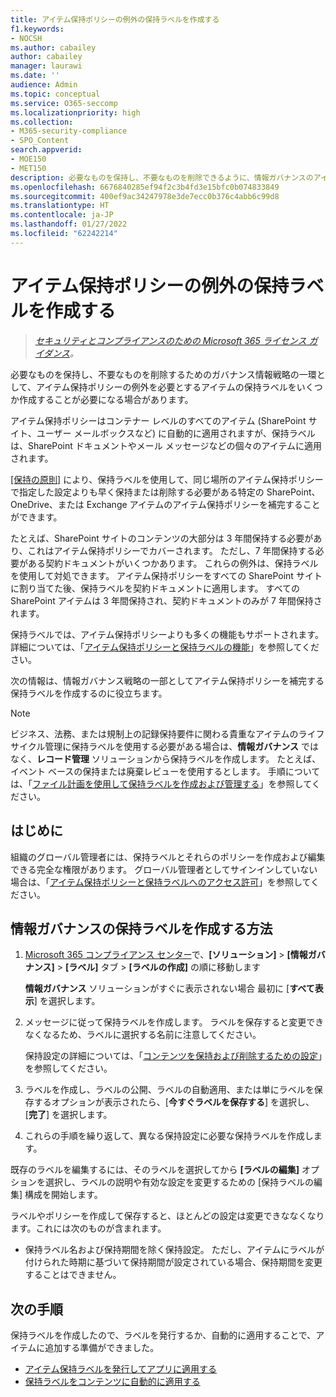 ```yaml
---
title: アイテム保持ポリシーの例外の保持ラベルを作成する
f1.keywords:
- NOCSH
ms.author: cabailey
author: cabailey
manager: laurawi
ms.date: ''
audience: Admin
ms.topic: conceptual
ms.service: O365-seccomp
ms.localizationpriority: high
ms.collection:
- M365-security-compliance
- SPO_Content
search.appverid:
- MOE150
- MET150
description: 必要なものを保持し、不要なものを削除できるように、情報ガバナンスのアイテム保持ポリシーに対する例外の保持ラベルを作成する手順。
ms.openlocfilehash: 6676840285ef94f2c3b4fd3e15bfc0b074833849
ms.sourcegitcommit: 400ef9ac34247978e3de7ecc0b376c4abb6c99d8
ms.translationtype: HT
ms.contentlocale: ja-JP
ms.lasthandoff: 01/27/2022
ms.locfileid: "62242214"
---
```

# <a name="create-retention-labels-for-exceptions-to-your-retention-policies"></a>アイテム保持ポリシーの例外の保持ラベルを作成する

>*[セキュリティとコンプライアンスのための Microsoft 365 ライセンス ガイダンス](/office365/servicedescriptions/microsoft-365-service-descriptions/microsoft-365-tenantlevel-services-licensing-guidance/microsoft-365-security-compliance-licensing-guidance)。*

必要なものを保持し、不要なものを削除するためのガバナンス情報戦略の一環として、アイテム保持ポリシーの例外を必要とするアイテムの保持ラベルをいくつか作成することが必要になる場合があります。 

アイテム保持ポリシーはコンテナー レベルのすべてのアイテム (SharePoint サイト、ユーザー メールボックスなど) に自動的に適用されますが、保持ラベルは、SharePoint ドキュメントやメール メッセージなどの個々のアイテムに適用されます。

[[保持の原則]](retention.md#the-principles-of-retention-or-what-takes-precedence) により、保持ラベルを使用して、同じ場所のアイテム保持ポリシーで指定した設定よりも早く保持または削除する必要がある特定の SharePoint、OneDrive、または Exchange アイテムのアイテム保持ポリシーを補完することができます。

たとえば、SharePoint サイトのコンテンツの大部分は 3 年間保持する必要があり、これはアイテム保持ポリシーでカバーされます。 ただし、7 年間保持する必要がある契約ドキュメントがいくつかあります。 これらの例外は、保持ラベルを使用して対処できます。 アイテム保持ポリシーをすべての SharePoint サイトに割り当てた後、保持ラベルを契約ドキュメントに適用します。 すべての SharePoint アイテムは 3 年間保持され、契約ドキュメントのみが 7 年間保持されます。

保持ラベルでは、アイテム保持ポリシーよりも多くの機能もサポートされます。 詳細については、「[アイテム保持ポリシーと保持ラベルの機能](retention.md#compare-capabilities-for-retention-policies-and-retention-labels)」を参照してください。

次の情報は、情報ガバナンス戦略の一部としてアイテム保持ポリシーを補完する保持ラベルを作成するのに役立ちます。

> [!NOTE]
> ビジネス、法務、または規制上の記録保持要件に関わる貴重なアイテムのライフサイクル管理に保持ラベルを使用する必要がある場合は、**情報ガバナンス** ではなく、**レコード管理** ソリューションから保持ラベルを作成します。 たとえば、イベント ベースの保持または廃棄レビューを使用するとします。 手順については、「[ファイル計画を使用して保持ラベルを作成および管理する](file-plan-manager.md)」を参照してください。

## <a name="before-you-begin"></a>はじめに

組織のグローバル管理者には、保持ラベルとそれらのポリシーを作成および編集できる完全な権限があります。 グローバル管理者としてサインインしていない場合は、「[アイテム保持ポリシーと保持ラベルへのアクセス許可](get-started-with-information-governance.md#permissions-for-retention-policies-and-retention-labels)」を参照してください。

## <a name="how-to-create-retention-labels-for-information-governance"></a>情報ガバナンスの保持ラベルを作成する方法

1. [Microsoft 365 コンプライアンス センター](https://compliance.microsoft.com/)で、**[ソリューション]** > **[情報ガバナンス]** > **[ラベル]** タブ > **[ラベルの作成]** の順に移動します
    
    **情報ガバナンス** ソリューションがすぐに表示されない場合 最初に [**すべて表示**] を選択します。 

2. メッセージに従って保持ラベルを作成します。 ラベルを保存すると変更できなくなるため、ラベルに選択する名前に注意してください。
    
    保持設定の詳細については、「[コンテンツを保持および削除するための設定](retention-settings.md#settings-for-retaining-and-deleting-content)」を参照してください。

3. ラベルを作成し、ラベルの公開、ラベルの自動適用、または単にラベルを保存するオプションが表示されたら、[**今すぐラベルを保存する**] を選択し、[**完了**] を選択します。

4. これらの手順を繰り返して、異なる保持設定に必要な保持ラベルを作成します。

既存のラベルを編集するには、そのラベルを選択してから **[ラベルの編集]** オプションを選択し、ラベルの説明や有効な設定を変更するための [保持ラベルの編集] 構成を開始します。

ラベルやポリシーを作成して保存すると、ほとんどの設定は変更できななくなります。これには次のものが含まれます。
- 保持ラベル名および保持期間を除く保持設定。 ただし、アイテムにラベルが付けられた時期に基づいて保持期間が設定されている場合、保持期間を変更することはできません。

## <a name="next-steps"></a>次の手順

保持ラベルを作成したので、ラベルを発行するか、自動的に適用することで、アイテムに追加する準備ができました。
- [アイテム保持ラベルを発行してアプリに適用する](create-apply-retention-labels.md)
- [保持ラベルをコンテンツに自動的に適用する](apply-retention-labels-automatically.md)